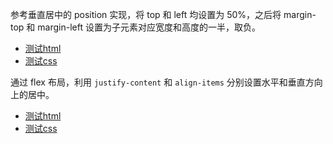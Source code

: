 

参考垂直居中的 position 实现，将 top 和 left 均设置为 50%，之后将 margin-top 和 margin-left 设置为子元素对应宽度和高度的一半，取负。

- [测试html](01.html)
- [测试css](01.css)

通过 flex 布局，利用 `justify-content` 和 `align-items` 分别设置水平和垂直方向上的居中。

- [测试html](02.html)
- [测试css](02.css)

